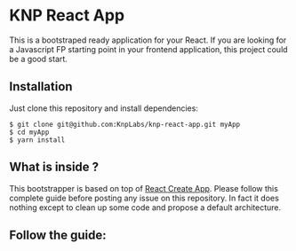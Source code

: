 # KNP React App

This is a bootstraped ready application for your React. If you are looking
for a Javascript FP starting point in your frontend application, this
project could be a good start.

## Installation

Just clone this repository and install dependencies:

```
$ git clone git@github.com:KnpLabs/knp-react-app.git myApp
$ cd myApp
$ yarn install
```

## What is inside ?

This bootstrapper is based on top of
[React Create App](https://github.com/facebook/create-react-app/blob/master/packages/react-scripts/template/README.md).
Please follow this complete guide before posting any issue on this repository.
In fact it does nothing except to clean up some code and propose a default
architecture.

## Follow the guide:
